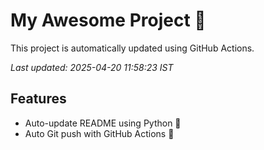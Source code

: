 # My Awesome Project 🚀

This project is automatically updated using GitHub Actions.

_Last updated: 2025-04-20 11:58:23 IST_

## Features
- Auto-update README using Python 🐍
- Auto Git push with GitHub Actions 🤖
